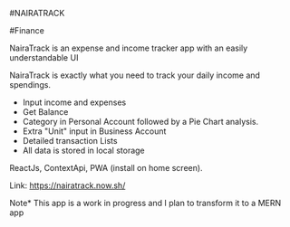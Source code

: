 #NAIRATRACK

#Finance

NairaTrack is an expense and income tracker app with an easily understandable UI

NairaTrack is exactly what you need to track your daily income and spendings.

- Input income and expenses
- Get Balance
- Category in Personal Account followed by a Pie Chart analysis.
- Extra "Unit" input in Business Account
- Detailed transaction Lists
- All data is stored in local storage

ReactJs, ContextApi, PWA (install on home screen).

Link: https://nairatrack.now.sh/

Note* This app is a work in progress and I plan to transform it to a MERN app

